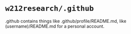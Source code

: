 # `w212research/.github`
.github contains things like .github/profile/README.md, like (username)/README.md for a personal account.
